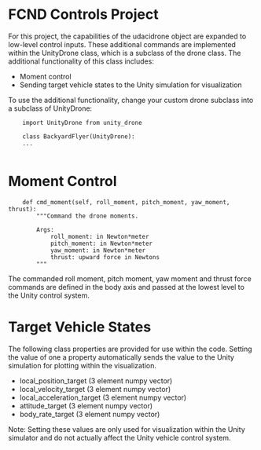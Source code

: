 # FCND Controls Project
For this project, the capabilities of the udacidrone object are expanded to low-level control inputs. These additional commands are implemented within the UnityDrone class, which is a subclass of the drone class. The additional functionality of this class includes:
* Moment control
* Sending target vehicle states to the Unity simulation for visualization

To use the additional functionality, change your custom drone subclass into a subclass of UnityDrone:
~~~
    import UnityDrone from unity_drone
    
    class BackyardFlyer(UnityDrone):
    ...
    
~~~

# Moment Control

~~~
    def cmd_moment(self, roll_moment, pitch_moment, yaw_moment, thrust):
        """Command the drone moments.

        Args:
            roll_moment: in Newton*meter
            pitch_moment: in Newton*meter
            yaw_moment: in Newton*meter
            thrust: upward force in Newtons
        """
~~~

The commanded roll moment, pitch moment, yaw moment and thrust force commands are defined in the body axis and passed at the lowest level to the Unity control system.

# Target Vehicle States
The following class properties are provided for use within the code. Setting the value of one a property automatically sends the value to the Unity simulation for plotting within the visualization.

* local_position_target (3 element numpy vector)
* local_velocity_target (3 element numpy vector)
* local_acceleration_target (3 element numpy vector)
* attitude_target (3 element numpy vector)
* body_rate_target (3 element numpy vector) 

Note: Setting these values are only used for visualization within the Unity simulator and do not actually affect the Unity vehicle control system. 